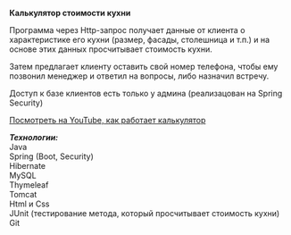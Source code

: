 **Калькулятор стоимости кухни**

Программа через Http-запрос получает данные от клиента о характеристике его кухни (размер, фасады, столешница и т.п.) и на основе этих данных просчитывает  стоимость кухни.

Затем предлагает клиенту оставить свой номер телефона, чтобы ему позвонил менеджер и ответил на вопросы, либо назначил встречу.

Доступ к базе клиентов есть только у админа (реализацован на Spring Security)

<a href="https://youtu.be/148P82XNDqs"> Посмотреть на YouTube, как работает калькулятор </a>

***Технологии:***<br>
Java <br>
Spring (Boot, Security) <br>
Hibernate <br>
MySQL <br>
Thymeleaf<br>
Tomcat<br>
Html и Css<br>
JUnit (тестирование метода, который просчитывает стоимость кухни)<br>
Git<br>





